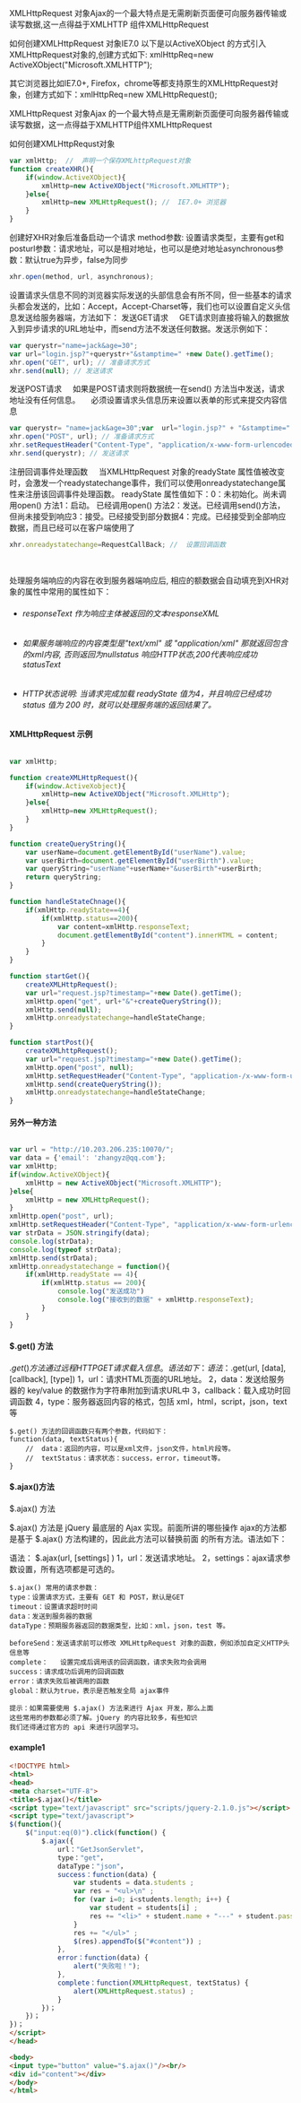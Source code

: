 
XMLHttpRequest 对象Ajax的一个最大特点是无需刷新页面便可向服务器传输或读写数据,这一点得益于XMLHTTP 组件XMLHttpRequest

如何创建XMLHttpRequest 对象IE7.0 以下是以ActiveXObject 的方式引入XMLHttpRequest对象的,创建方式如下: xmlHttpReq=new ActiveXObject("Microsoft.XMLHTTP");

其它浏览器比如IE7.0+, Firefox，chrome等都支持原生的XMLHttpRequest对象，创建方式如下：xmlHttpReq=new XMLHttpRequest();

XMLHttpRequest 对象Ajax 的一个最大特点是无需刷新页面便可向服务器传输或读写数据，这一点得益于XMLHTTP组件XMLHttpRequest

如何创建XMLHttpRequst对象

```javascript
var xmlHttp;  //  声明一个保存XMLhttpRequest对象
function createXHR(){     
    if(window.ActiveXObject){          
        xmlHttp=new ActiveXObject("Microsoft.XMLHTTP");     
    }else{          
        xmlHttp=new XMLHttpRequest(); //  IE7.0+ 浏览器     
    }
}
```

创建好XHR对象后准备启动一个请求 method参数: 设置请求类型，主要有get和posturl参数：请求地址，可以是相对地址，也可以是绝对地址asynchronous参数：默认true为异步，false为同步
```javascript
xhr.open(method, url, asynchronous);
```

设置请求头信息不同的浏览器实际发送的头部信息会有所不同，但一些基本的请求头都会发送的，比如：Accept，Accept-Charset等，我们也可以设置自定义头信息发送给服务器端，方法如下：
发送GET请求     GET请求则直接将输入的数据放入到异步请求的URL地址中，而send方法不发送任何数据。发送示例如下：

```javascript
var querystr="name=jack&age=30";
var url="login.jsp?"+querystr+"&stamptime=" +new Date().getTime();
xhr.open("GET", url); // 准备请求方式
xhr.send(null); // 发送请求
```

发送POST请求     如果是POST请求则将数据统一在send() 方法当中发送，请求地址没有任何信息。     必须设置请求头信息历来设置以表单的形式来提交内容信息
```javascript
var querystr= "name=jack&age=30";var  url="login.jsp?" + "&stamptime=" +new Date().getTime();
xhr.open("POST", url); // 准备请求方式
xhr.setRequestHeader("Content-Type", "application/x-www-form-urlencoded");
xhr.send(querystr); // 发送请求
```

注册回调事件处理函数     当XMLHttpRequest 对象的readyState 属性值被改变时，会激发一个readystatechange事件，我们可以使用onreadystatechange属性来注册该回调事件处理函数。
readyState 属性值如下：0：未初始化。尚未调用open() 方法1：启动。 已经调用open() 方法2：发送。已经调用send()方法，但尚未接受到响应3：接受。已经接受到部分数据4：完成。已经接受到全部响应数据，而且已经可以在客户端使用了
```javascript
xhr.onreadystatechange=RequestCallBack; //  设置回调函数
```

<br>

处理服务端响应的内容在收到服务器端响应后, 相应的额数据会自动填充到XHR对象的属性中常用的属性如下：
* ###### responseText 作为响应主体被返回的文本responseXML              
* ###### 如果服务端响应的内容类型是"text/xml" 或 "application/xml" 那就返回包含的xml内容, 否则返回为nullstatus 响应HTTP状态,200代表响应成功statusText    
* ###### HTTP状态说明: 当请求完成加载 readyState 值为4，并且响应已经成功 status 值为 200 时，就可以处理服务端的返回结果了。

#### XMLHttpRequest 示例

```javascript

var xmlHttp;

function createXMLHttpRequest(){
    if(window.ActiveXobject){
        xmlHttp=new ActiveXObject("Microsoft.XMLHttp");
    }else{
        xmlHttp=new XMLHttpRequest();	
    }
}

function createQueryString(){
    var userName=document.getElementById("userName").value;
    var userBirth=document.getElementById("userBirth").value;
    var queryString="userName"+userName+"&userBirth"+userBirth;
    return queryString;	
}

function handleStateChnage(){
    if(xmlHttp.readyState==4){
        if(xmlHttp.status==200){
            var content=xmlHttp.responseText;
            document.getElementById("content").innerHTML = content;	
        }
    }		
}

function startGet(){
    createXMLHttpRequest();
    var url="request.jsp?timestamp="+new Date().getTime();
    xmlHttp.open("get", url+"&"+createQueryString());
    xmlHttp.send(null);
    xmlHttp.onreadystatechange=handleStateChange;
}

function startPost(){
    createXMLhttpRequest();
    var url="request.jsp?timestamp="+new Date().getTime();
    xmlHttp.open("post", null);
    xmlHttp.setRequestHeader("Content-Type", "application-/x-www-form-urlencoded");
    xmlHttp.send(createQueryString());
    xmlHttp.onreadystatechange=handleStateChange;				
}

```

#### 另外一种方法

```javascript

var url = "http://10.203.206.235:10070/";
var data = {'email': 'zhangyz@qq.com'};
var xmlHttp;
if(window.ActiveXObject){
    xmlHttp = new ActiveXObject("Microsoft.XMLHTTP");
}else{
    xmlHttp = new XMLHttpRequest();
}
xmlHttp.open("post", url);
xmlHttp.setRequestHeader("Content-Type", "application/x-www-form-urlencoded");
var strData = JSON.stringify(data);
console.log(strData);
console.log(typeof strData);
xmlHttp.send(strData);
xmlHttp.onreadystatechange = function(){
    if(xmlHttp.readyState == 4){
        if(xmlHttp.status == 200){
            console.log("发送成功")
            console.log("接收到的数据" + xmlHttp.responseText);
        }
    }
}

```

#### $.get() 方法

$.get() 方法
	通过远程 HTTP GET请求载入信息。语法如下：
语法：$.get(url, [data], [callback], [type])
	1，url：请求HTML页面的URL地址。
	2，data：发送给服务器的 key/value 的数据作为字符串附加到请求URL中
	3，callback：载入成功时回调函数
	4，type：服务器返回内容的格式，包括 xml，html，script，json，text 等

	$.get() 方法的回调函数只有两个参数，代码如下：
	function(data, textStatus){
		//  data：返回的内容，可以是xml文件，json文件，html片段等。
		//  textStatus：请求状态：success，error，timeout等。
	}    
							    

#### $.ajax()方法

$.ajax() 方法

$.ajax() 方法是 jQuery 最底层的 Ajax 实现。前面所讲的哪些操作
ajax的方法都是基于 $.ajax() 方法构建的，因此此方法可以替换前面
的所有方法。语法如下：

语法： $.ajax(url, [settings] )
	1，url：发送请求地址。
	2，settings：ajax请求参数设置，所有选项都是可选的。


	$.ajax() 常用的请求参数：
	type：设置请求方式，主要有 GET 和 POST，默认是GET
	timeout：设置请求超时时间
	data：发送到服务器的数据
	dataType：预期服务器返回的数据类型，比如：xml，json，test 等。

	beforeSend：发送请求前可以修改 XMLHttpRequest 对象的函数，例如添加自定义HTTP头信息等
	complete：   设置完成后调用该的回调函数，请求失败均会调用
	success：请求成功后调用的回调函数
	error：请求失败后被调用的函数
	global：默认为true，表示是否触发全局 ajax事件

	提示：如果需要使用 $.ajax() 方法来进行 Ajax 开发，那么上面
	这些常用的参数都必须了解。jQuery 的内容比较多，有些知识
	我们还得通过官方的 api 来进行巩固学习。


#### example1

```html
<!DOCTYPE html>
<html>
<head>
<meta charset="UTF-8">
<title>$.ajax()</title>        
<script type="text/javascript" src="scripts/jquery-2.1.0.js"></script>
<script type="text/javascript">
$(function(){
    $("input:eq(0)").click(function() {
        $.ajax({
            url："GetJsonServlet"，
            type："get"，
            dataType："json"，
            success：function(data) {
                var students = data.students ;
                var res = "<ul>\n" ;
                for (var i=0; i<students.length; i++) {
                    var student = students[i] ;
                    res += "<li>" + student.name + "---" + student.password + "</li>\n";                                                        
                }
                res += "</ul>" ;
                $(res).appendTo($("#content")) ;
            },
            error：function(data) {
                alert("失败啦！");
            },
            complete：function(XMLHttpRequest, textStatus) {
                alert(XMLHttpRequest.status) ;
            }
        })；
    })；
})；
</script>
</head>

<body>
<input type="button" value="$.ajax()"/><br/>
<div id="content"></div>        
</body>
</html>

```
